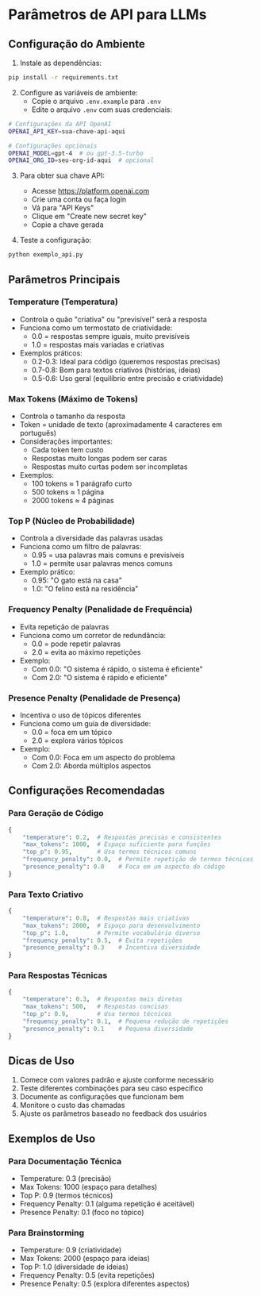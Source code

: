 # Parâmetros de API para LLMs

## Configuração do Ambiente

1. Instale as dependências:
```bash
pip install -r requirements.txt
```

2. Configure as variáveis de ambiente:
   - Copie o arquivo `.env.example` para `.env`
   - Edite o arquivo `.env` com suas credenciais:
```bash
# Configurações da API OpenAI
OPENAI_API_KEY=sua-chave-api-aqui

# Configurações opcionais
OPENAI_MODEL=gpt-4  # ou gpt-3.5-turbo
OPENAI_ORG_ID=seu-org-id-aqui  # opcional
```

3. Para obter sua chave API:
   - Acesse https://platform.openai.com
   - Crie uma conta ou faça login
   - Vá para "API Keys"
   - Clique em "Create new secret key"
   - Copie a chave gerada

4. Teste a configuração:
```bash
python exemplo_api.py
```

## Parâmetros Principais

### Temperature (Temperatura)
- Controla o quão "criativa" ou "previsível" será a resposta
- Funciona como um termostato de criatividade:
  - 0.0 = respostas sempre iguais, muito previsíveis
  - 1.0 = respostas mais variadas e criativas
- Exemplos práticos:
  - 0.2-0.3: Ideal para código (queremos respostas precisas)
  - 0.7-0.8: Bom para textos criativos (histórias, ideias)
  - 0.5-0.6: Uso geral (equilíbrio entre precisão e criatividade)

### Max Tokens (Máximo de Tokens)
- Controla o tamanho da resposta
- Token = unidade de texto (aproximadamente 4 caracteres em português)
- Considerações importantes:
  - Cada token tem custo
  - Respostas muito longas podem ser caras
  - Respostas muito curtas podem ser incompletas
- Exemplos:
  - 100 tokens ≈ 1 parágrafo curto
  - 500 tokens ≈ 1 página
  - 2000 tokens ≈ 4 páginas

### Top P (Núcleo de Probabilidade)
- Controla a diversidade das palavras usadas
- Funciona como um filtro de palavras:
  - 0.95 = usa palavras mais comuns e previsíveis
  - 1.0 = permite usar palavras menos comuns
- Exemplo prático:
  - 0.95: "O gato está na casa"
  - 1.0: "O felino está na residência"

### Frequency Penalty (Penalidade de Frequência)
- Evita repetição de palavras
- Funciona como um corretor de redundância:
  - 0.0 = pode repetir palavras
  - 2.0 = evita ao máximo repetições
- Exemplo:
  - Com 0.0: "O sistema é rápido, o sistema é eficiente"
  - Com 2.0: "O sistema é rápido e eficiente"

### Presence Penalty (Penalidade de Presença)
- Incentiva o uso de tópicos diferentes
- Funciona como um guia de diversidade:
  - 0.0 = foca em um tópico
  - 2.0 = explora vários tópicos
- Exemplo:
  - Com 0.0: Foca em um aspecto do problema
  - Com 2.0: Aborda múltiplos aspectos

## Configurações Recomendadas

### Para Geração de Código
```python
{
    "temperature": 0.2,  # Respostas precisas e consistentes
    "max_tokens": 1000,  # Espaço suficiente para funções
    "top_p": 0.95,       # Usa termos técnicos comuns
    "frequency_penalty": 0.0,  # Permite repetição de termos técnicos
    "presence_penalty": 0.0    # Foca em um aspecto do código
}
```

### Para Texto Criativo
```python
{
    "temperature": 0.8,  # Respostas mais criativas
    "max_tokens": 2000,  # Espaço para desenvolvimento
    "top_p": 1.0,        # Permite vocabulário diverso
    "frequency_penalty": 0.5,  # Evita repetições
    "presence_penalty": 0.3    # Incentiva diversidade
}
```

### Para Respostas Técnicas
```python
{
    "temperature": 0.3,  # Respostas mais diretas
    "max_tokens": 500,   # Respostas concisas
    "top_p": 0.9,        # Usa termos técnicos
    "frequency_penalty": 0.1,  # Pequena redução de repetições
    "presence_penalty": 0.1    # Pequena diversidade
}
```

## Dicas de Uso

1. Comece com valores padrão e ajuste conforme necessário
2. Teste diferentes combinações para seu caso específico
3. Documente as configurações que funcionam bem
4. Monitore o custo das chamadas
5. Ajuste os parâmetros baseado no feedback dos usuários

## Exemplos de Uso

### Para Documentação Técnica
- Temperature: 0.3 (precisão)
- Max Tokens: 1000 (espaço para detalhes)
- Top P: 0.9 (termos técnicos)
- Frequency Penalty: 0.1 (alguma repetição é aceitável)
- Presence Penalty: 0.1 (foco no tópico)

### Para Brainstorming
- Temperature: 0.9 (criatividade)
- Max Tokens: 2000 (espaço para ideias)
- Top P: 1.0 (diversidade de ideias)
- Frequency Penalty: 0.5 (evita repetições)
- Presence Penalty: 0.5 (explora diferentes aspectos) 